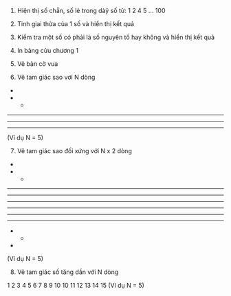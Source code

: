 1. Hiện thị số chẵn, số lẻ trong dàỹ số từ: 1 2 4 5 ... 100

2. Tinh giai thừa của 1 số và hiển thị kết quả

3. Kiểm tra một số có phải là số nguyên tố hay không và hiển thị kết quả

4. In bảng cửu chương 1

5. Vẽ bàn cờ vua

6. Vẽ tam giác sao vơi N dòng

*
* *
* * *
* * * *
* * * * *
(Ví dụ N = 5)

7.   Vẽ tam giác sao đối xứng với N x 2 dòng

*
* *
* * *
* * * *
* * * * *
* * * * *
* * * * 
* * * 
* * 
* 
(Ví dụ N = 5)

8.   Vẽ tam giác số tăng dần với N dòng

1
2 3
4 5 6
7 8 9 10
10 11 12 13 14 15
(Ví dụ N = 5)
